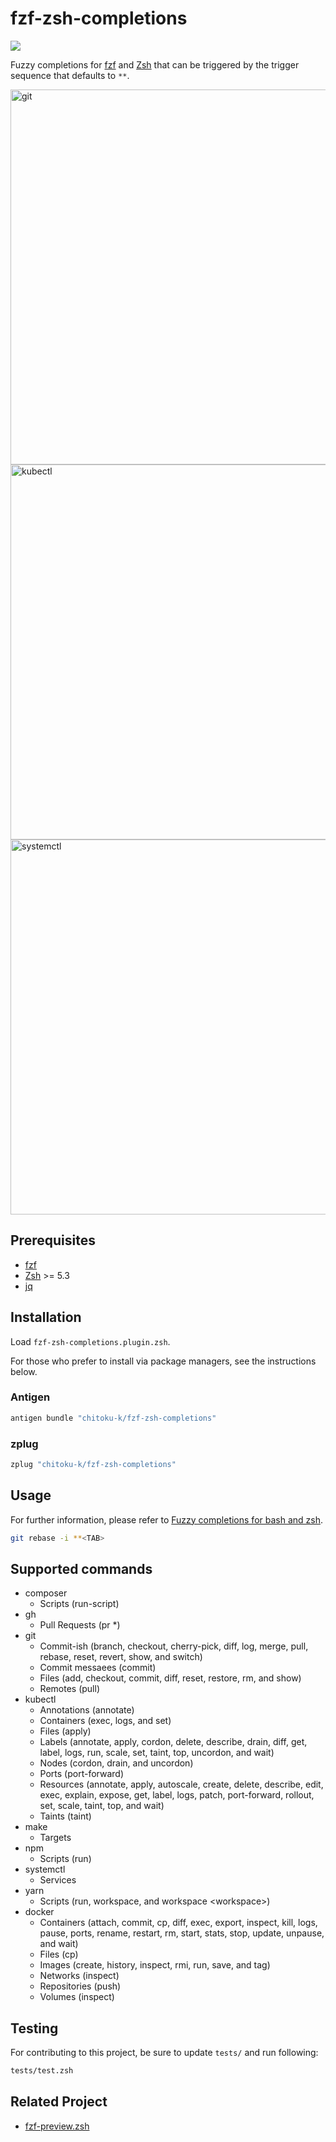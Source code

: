 fzf-zsh-completions
===============

[![][workflow-badge]][workflow-link]

Fuzzy completions for [fzf][] and [Zsh][] that can be triggered by the trigger
sequence that defaults to `**`.

<img src="https://user-images.githubusercontent.com/6535425/96915303-0d674180-14e1-11eb-8a14-5b3cd3673a49.png" alt="git" width="600"><br>
<img src="https://user-images.githubusercontent.com/6535425/96915276-06403380-14e1-11eb-9697-3cd40db7cc58.png" alt="kubectl" width="600"><br>
<img src="https://user-images.githubusercontent.com/6535425/96915321-10fac880-14e1-11eb-9222-93fd5a1563b4.png" alt="systemctl" width="600">

## Prerequisites

- [fzf][]
- [Zsh][] >= 5.3
- [jq][]

## Installation

Load `fzf-zsh-completions.plugin.zsh`.

For those who prefer to install via package managers, see the instructions
below.

### Antigen

```zsh
antigen bundle "chitoku-k/fzf-zsh-completions"
```

### zplug

```zsh
zplug "chitoku-k/fzf-zsh-completions"
```

## Usage

For further information, please refer to [Fuzzy completions for bash and zsh][fzf-completions].

```zsh
git rebase -i **<TAB>
```

## Supported commands

- composer
  - Scripts (run-script)
- gh
  - Pull Requests (pr \*)
- git
  - Commit-ish (branch, checkout, cherry-pick, diff, log, merge, pull, rebase, reset, revert, show, and switch)
  - Commit messaees (commit)
  - Files (add, checkout, commit, diff, reset, restore, rm, and show)
  - Remotes (pull)
- kubectl
  - Annotations (annotate)
  - Containers (exec, logs, and set)
  - Files (apply)
  - Labels (annotate, apply, cordon, delete, describe, drain, diff, get, label, logs, run, scale, set, taint, top, uncordon, and wait)
  - Nodes (cordon, drain, and uncordon)
  - Ports (port-forward)
  - Resources (annotate, apply, autoscale, create, delete, describe, edit, exec, explain, expose, get, label, logs, patch, port-forward, rollout, set, scale, taint, top, and wait)
  - Taints (taint)
- make
  - Targets
- npm
  - Scripts (run)
- systemctl
  - Services
- yarn
  - Scripts (run, workspace, and workspace \<workspace\>)
- docker
  - Containers (attach, commit, cp, diff, exec, export, inspect, kill, logs, pause, ports, rename, restart, rm, start, stats, stop, update, unpause, and wait)
  - Files (cp)
  - Images (create, history, inspect, rmi, run, save, and tag)
  - Networks (inspect)
  - Repositories (push)
  - Volumes (inspect)

## Testing

For contributing to this project, be sure to update `tests/` and run following:

```zsh
tests/test.zsh
```

## Related Project

- [fzf-preview.zsh][]

[workflow-link]:   https://github.com/chitoku-k/fzf-zsh-completions/actions?query=branch:master
[workflow-badge]:  https://img.shields.io/github/workflow/status/chitoku-k/fzf-zsh-completions/CI%20Workflow/master.svg?style=flat-square
[fzf]:             https://github.com/junegunn/fzf
[fzf-completions]: https://github.com/junegunn/fzf/blob/master/README.md#fuzzy-completion-for-bash-and-zsh
[Zsh]:             https://www.zsh.org/
[fzf-preview.zsh]: https://github.com/yuki-ycino/fzf-preview.zsh
[jq]:              https://github.com/stedolan/jq
